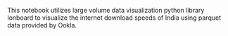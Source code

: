 This notebook utilizes large volume data visualization python library lonboard to visualize the internet download speeds of India using parquet data provided by Ookla. 
